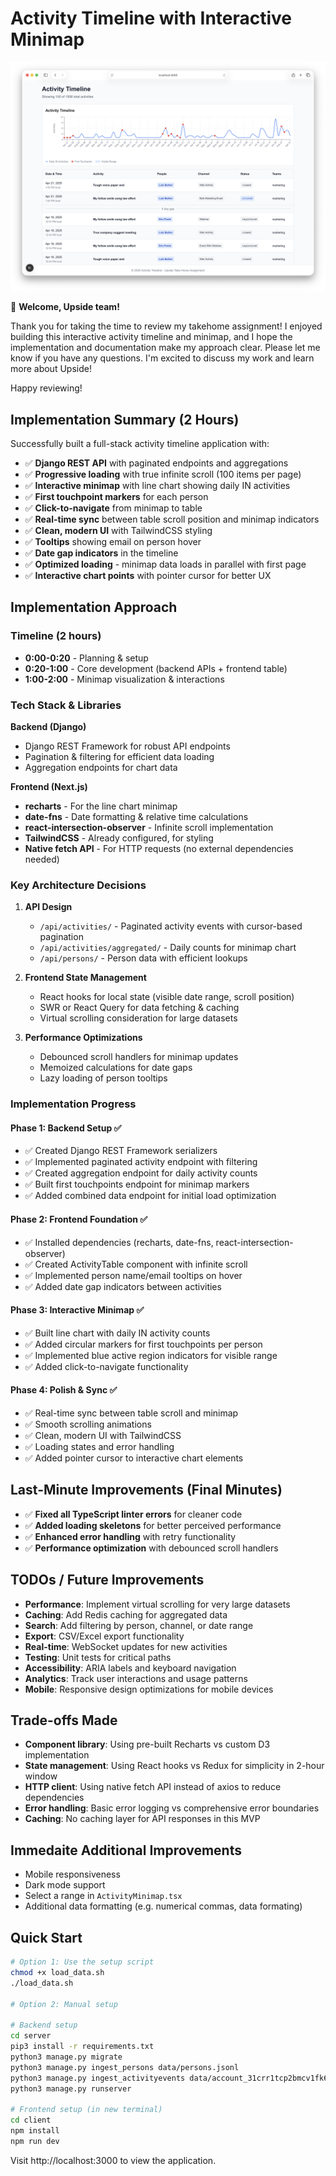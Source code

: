 # Activity Timeline with Interactive Minimap

![Project Screenshot](client/public/project-screenshot.png)

👋 **Welcome, Upside team!**

Thank you for taking the time to review my takehome assignment! I enjoyed building this interactive activity timeline and minimap, and I hope the implementation and documentation make my approach clear. Please let me know if you have any questions. I'm excited to discuss my work and learn more about Upside!

Happy reviewing!

## Implementation Summary (2 Hours)

Successfully built a full-stack activity timeline application with:

- ✅ **Django REST API** with paginated endpoints and aggregations
- ✅ **Progressive loading** with true infinite scroll (100 items per page)
- ✅ **Interactive minimap** with line chart showing daily IN activities
- ✅ **First touchpoint markers** for each person
- ✅ **Click-to-navigate** from minimap to table
- ✅ **Real-time sync** between table scroll position and minimap indicators
- ✅ **Clean, modern UI** with TailwindCSS styling
- ✅ **Tooltips** showing email on person hover
- ✅ **Date gap indicators** in the timeline
- ✅ **Optimized loading** - minimap data loads in parallel with first page
- ✅ **Interactive chart points** with pointer cursor for better UX

## Implementation Approach

### Timeline (2 hours)

- **0:00-0:20** - Planning & setup
- **0:20-1:00** - Core development (backend APIs + frontend table)
- **1:00-2:00** - Minimap visualization & interactions

### Tech Stack & Libraries

**Backend (Django)**

- Django REST Framework for robust API endpoints
- Pagination & filtering for efficient data loading
- Aggregation endpoints for chart data

**Frontend (Next.js)**

- **recharts** - For the line chart minimap
- **date-fns** - Date formatting & relative time calculations
- **react-intersection-observer** - Infinite scroll implementation
- **TailwindCSS** - Already configured, for styling
- **Native fetch API** - For HTTP requests (no external dependencies needed)

### Key Architecture Decisions

1. **API Design**

   - `/api/activities/` - Paginated activity events with cursor-based pagination
   - `/api/activities/aggregated/` - Daily counts for minimap chart
   - `/api/persons/` - Person data with efficient lookups

2. **Frontend State Management**

   - React hooks for local state (visible date range, scroll position)
   - SWR or React Query for data fetching & caching
   - Virtual scrolling consideration for large datasets

3. **Performance Optimizations**
   - Debounced scroll handlers for minimap updates
   - Memoized calculations for date gaps
   - Lazy loading of person tooltips

### Implementation Progress

#### Phase 1: Backend Setup ✅

- ✅ Created Django REST Framework serializers
- ✅ Implemented paginated activity endpoint with filtering
- ✅ Created aggregation endpoint for daily activity counts
- ✅ Built first touchpoints endpoint for minimap markers
- ✅ Added combined data endpoint for initial load optimization

#### Phase 2: Frontend Foundation ✅

- ✅ Installed dependencies (recharts, date-fns, react-intersection-observer)
- ✅ Created ActivityTable component with infinite scroll
- ✅ Implemented person name/email tooltips on hover
- ✅ Added date gap indicators between activities

#### Phase 3: Interactive Minimap ✅

- ✅ Built line chart with daily IN activity counts
- ✅ Added circular markers for first touchpoints per person
- ✅ Implemented blue active region indicators for visible range
- ✅ Added click-to-navigate functionality

#### Phase 4: Polish & Sync ✅

- ✅ Real-time sync between table scroll and minimap
- ✅ Smooth scrolling animations
- ✅ Clean, modern UI with TailwindCSS
- ✅ Loading states and error handling
- ✅ Added pointer cursor to interactive chart elements

## Last-Minute Improvements (Final Minutes)

- ✅ **Fixed all TypeScript linter errors** for cleaner code
- ✅ **Added loading skeletons** for better perceived performance
- ✅ **Enhanced error handling** with retry functionality
- ✅ **Performance optimization** with debounced scroll handlers

## TODOs / Future Improvements

- **Performance**: Implement virtual scrolling for very large datasets
- **Caching**: Add Redis caching for aggregated data
- **Search**: Add filtering by person, channel, or date range
- **Export**: CSV/Excel export functionality
- **Real-time**: WebSocket updates for new activities
- **Testing**: Unit tests for critical paths
- **Accessibility**: ARIA labels and keyboard navigation
- **Analytics**: Track user interactions and usage patterns
- **Mobile**: Responsive design optimizations for mobile devices

## Trade-offs Made

- **Component library**: Using pre-built Recharts vs custom D3 implementation
- **State management**: Using React hooks vs Redux for simplicity in 2-hour window
- **HTTP client**: Using native fetch API instead of axios to reduce dependencies
- **Error handling**: Basic error logging vs comprehensive error boundaries
- **Caching**: No caching layer for API responses in this MVP

## Immedaite Additional Improvements

- Mobile responsiveness
- Dark mode support
- Select a range in `ActivityMinimap.tsx`
- Additional data formatting (e.g. numerical commas, data formating)

## Quick Start

```bash
# Option 1: Use the setup script
chmod +x load_data.sh
./load_data.sh

# Option 2: Manual setup

# Backend setup
cd server
pip3 install -r requirements.txt
python3 manage.py migrate
python3 manage.py ingest_persons data/persons.jsonl
python3 manage.py ingest_activityevents data/account_31crr1tcp2bmcv1fk6pcm0k6ag.jsonl
python3 manage.py runserver

# Frontend setup (in new terminal)
cd client
npm install
npm run dev
```

Visit http://localhost:3000 to view the application.
